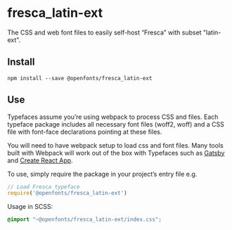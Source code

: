 
# fresca_latin-ext

The CSS and web font files to easily self-host “Fresca” with subset "latin-ext".

## Install

`npm install --save @openfonts/fresca_latin-ext`

## Use

Typefaces assume you’re using webpack to process CSS and files. Each typeface
package includes all necessary font files (woff2, woff) and a CSS file with
font-face declarations pointing at these files.

You will need to have webpack setup to load css and font files. Many tools built
with Webpack will work out of the box with Typefaces such as [Gatsby](https://github.com/gatsbyjs/gatsby)
and [Create React App](https://github.com/facebookincubator/create-react-app).

To use, simply require the package in your project’s entry file e.g.

```javascript
// Load Fresca typeface
require('@openfonts/fresca_latin-ext')
```

Usage in SCSS:
```scss
@import "~@openfonts/fresca_latin-ext/index.css";
```
